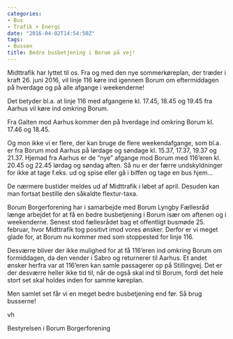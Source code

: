 ```yaml
---
categories:
- Bus
- Trafik + Energi
date: "2016-04-02T14:54:50Z"
tags:
- Bussen
title: Bedre busbetjening i Borum på vej!
---
```


Midttrafik har lyttet til os. Fra og med den nye sommerkøreplan, der træder i kraft 26. juni 2016, vil linje 116 køre ind igennem Borum om eftermiddagen på hverdage og på alle afgange i weekenderne!

Det betyder bl.a. at linje 116 med afgangene kl. 17.45, 18.45 og 19.45 fra Aarhus vil køre ind omkring Borum.

Fra Galten mod Aarhus kommer den på hverdage ind omkring Borum kl. 17.46 og 18.45.

Og mon ikke vi er flere, der kan bruge de flere weekendafgange, som bl.a. er fra Borum mod Aarhus på lørdage og søndage kl. 15.37, 17.37, 19.37 og 21.37. Hjemad fra Aarhus er de “nye” afgange mod Borum med 116’eren kl. 20.45 og 22.45 lørdag og søndag aften. Så nu er der færre undskyldninger for ikke at tage f.eks. ud og spise eller gå i biffen og tage en bus hjem…

De nærmere bustider meldes ud af Midttrafik i løbet af april. Desuden kan man fortsat bestille den såkaldte flextur-taxa.

Borum Borgerforening har i samarbejde med Borum Lyngby Fællesråd længe arbejdet for at få en bedre busbetjening i Borum især om aftenen og i weekenderne. Senest stod fællesrådet bag et offentligt busmøde 25. februar, hvor Midttrafik tog positivt imod vores ønsker. Derfor er vi meget glade for, at Borum nu kommer med som stoppested for linje 116.

Desværre bliver der ikke mulighed for at få 116’eren ind omkring Borum om formiddagen, da den vender i Sabro og returnerer til Aarhus. Et andet ønsker herfra var at 116’eren kan samle passagerer op på Stillingvej. Det er der desværre heller ikke tid til, når de også skal ind til Borum, fordi det hele stort set skal holdes inden for samme køreplan.

Men samlet set får vi en meget bedre busbetjening end før. Så brug busserne!

vh

Bestyrelsen i Borum Borgerforening

